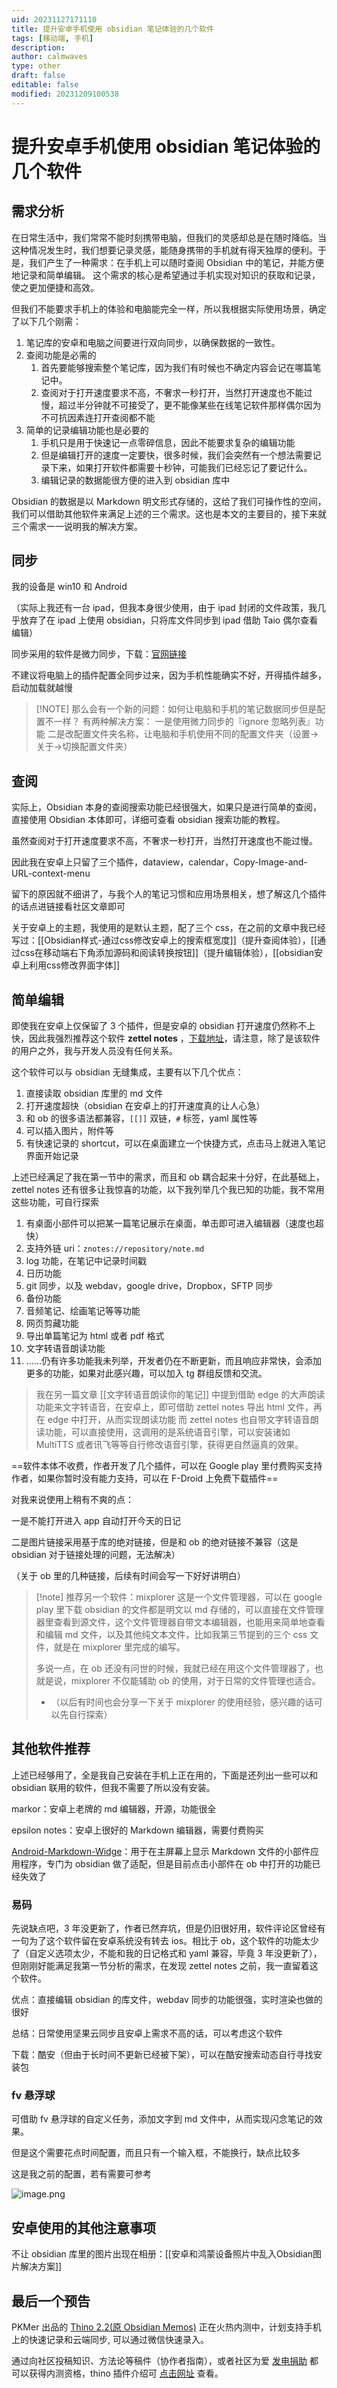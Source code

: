 ```yaml
---
uid: 20231127171110
title: 提升安卓手机使用 obsidian 笔记体验的几个软件
tags: [移动端, 手机]
description: 
author: calmwaves
type: other
draft: false
editable: false
modified: 20231209100538
---
```


# 提升安卓手机使用 obsidian 笔记体验的几个软件

## 需求分析

在日常生活中，我们常常不能时刻携带电脑，但我们的灵感却总是在随时降临。当这种情况发生时，我们想要记录灵感，能随身携带的手机就有得天独厚的便利。于是，我们产生了一种需求：在手机上可以随时查阅 Obsidian 中的笔记，并能方便地记录和简单编辑。 这个需求的核心是希望通过手机实现对知识的获取和记录，使之更加便捷和高效。

但我们不能要求手机上的体验和电脑能完全一样，所以我根据实际使用场景，确定了以下几个刚需：

1. 笔记库的安卓和电脑之间要进行双向同步，以确保数据的一致性。
2. 查阅功能是必需的
	1. 首先要能够搜索整个笔记库，因为我们有时候也不确定内容会记在哪篇笔记中。
	2. 查阅对于打开速度要求不高，不奢求一秒打开，当然打开速度也不能过慢，超过半分钟就不可接受了，更不能像某些在线笔记软件那样偶尔因为不可抗因素连打开查阅都不能
3. 简单的记录编辑功能也是必要的
	1. 手机只是用于快速记一点零碎信息，因此不能要求复杂的编辑功能
	2. 但是编辑打开的速度一定要快，很多时候，我们会突然有一个想法需要记录下来，如果打开软件都需要十秒钟，可能我们已经忘记了要记什么。
	3. 编辑记录的数据能很方便的进入到 obsidian 库中

Obsidian 的数据是以 Markdown 明文形式存储的，这给了我们可操作性的空间，我们可以借助其他软件来满足上述的三个需求。这也是本文的主要目的，接下来就三个需求一一说明我的解决方案。

## 同步

我的设备是 win10 和 Android

（实际上我还有一台 ipad，但我本身很少使用，由于 ipad 封闭的文件政策，我几乎放弃了在 ipad 上使用 obsidian，只将库文件同步到 ipad 借助 Taio 偶尔查看编辑）

同步采用的软件是微力同步，下载：[官网链接](http://www.verysync.com/download.html)

不建议将电脑上的插件配置全同步过来，因为手机性能确实不好，开得插件越多，启动加载就越慢

> [!NOTE] 那么会有一个新的问题：如何让电脑和手机的笔记数据同步但是配置不一样？
> 有两种解决方案：
> 一是使用微力同步的『ignore 忽略列表』功能
> 二是改配置文件夹名称，让电脑和手机使用不同的配置文件夹（设置→关于→切换配置文件夹）

## 查阅

实际上，Obsidian 本身的查阅搜索功能已经很强大，如果只是进行简单的查阅，直接使用 Obsidian 本体即可，详细可查看 obsidian 搜索功能的教程。

虽然查阅对于打开速度要求不高，不奢求一秒打开，当然打开速度也不能过慢。

因此我在安卓上只留了三个插件，dataview，calendar，Copy-Image-and-URL-context-menu

留下的原因就不细讲了，与我个人的笔记习惯和应用场景相关，想了解这几个插件的话点进链接看社区文章即可

关于安卓上的主题，我使用的是默认主题，配了三个 css，在之前的文章中我已经写过：[[Obsidian样式-通过css修改安卓上的搜索框宽度]]（提升查阅体验），[[通过css在移动端右下角添加源码和阅读转换按钮]]（提升编辑体验），[[obsidian安卓上利用css修改界面字体]]

## 简单编辑

即使我在安卓上仅保留了 3 个插件，但是安卓的 obsidian 打开速度仍然称不上快，因此我强烈推荐这个软件 **zettel notes** ，[下载地址](https://znotes.thedoc.eu.org/download/)，请注意，除了是该软件的用户之外，我与开发人员没有任何关系。

这个软件可以与 obsidian 无缝集成，主要有以下几个优点：

1. 直接读取 obsidian 库里的 md 文件
2. 打开速度超快（obsidian 在安卓上的打开速度真的让人心急）
3. 和 ob 的很多语法都兼容，`[[]]` 双链，`#` 标签，yaml 属性等
4. 可以插入图片，附件等
5. 有快速记录的 shortcut，可以在桌面建立一个快捷方式，点击马上就进入笔记界面开始记录

上述已经满足了我在第一节中的需求，而且和 ob 耦合起来十分好，在此基础上，zettel notes 还有很多让我惊喜的功能，以下我列举几个我已知的功能，我不常用这些功能，可自行探索

1. 有桌面小部件可以把某一篇笔记展示在桌面，单击即可进入编辑器（速度也超快）
2. 支持外链 uri：`znotes://repository/note.md`
3. log 功能，在笔记中记录时间戳
4. 日历功能
5. git 同步，以及 webdav，google drive，Dropbox，SFTP 同步
6. 备份功能
7. 音频笔记、绘画笔记等等功能
8. 网页剪藏功能
9. 导出单篇笔记为 html 或者 pdf 格式
10. 文字转语音朗读功能
11. ……仍有许多功能我未列举，开发者仍在不断更新，而且响应非常快，会添加更多的功能，如果对此感兴趣，可以加入 tg 群组反馈和交流。

> 我在另一篇文章 [[文字转语音朗读你的笔记]] 中提到借助 edge 的大声朗读功能来文字转语音，在安卓上，即可借助 zettel notes 导出 html 文件，再在 edge 中打开，从而实现朗读功能
> 而 zettel notes 也自带文字转语音朗读功能，可以直接使用，这调用的是系统语音引擎，可以安装诸如 MultiTTS 或者讯飞等等自行修改语音引擎，获得更自然逼真的效果。

==软件本体不收费，作者开发了几个插件，可以在 Google play 里付费购买支持作者，如果你暂时没有能力支持，可以在 F-Droid 上免费下载插件==

对我来说使用上稍有不爽的点：

一是不能打开进入 app 自动打开今天的日记

二是图片链接采用基于库的绝对链接，但是和 ob 的绝对链接不兼容（这是 obsidian 对于链接处理的问题，无法解决）

（关于 ob 里的几种链接，后续有时间会写一下好好讲明白）

> [!note] 推荐另一个软件：mixplorer
> 这是一个文件管理器，可以在 google play 里下载
> obsidian 的文件都是明文以 md 存储的，可以直接在文件管理器里查看到源文件，这个文件管理器自带文本编辑器，也能用来简单地查看和编辑 md 文件，以及其他纯文本文件，比如我第三节提到的三个 css 文件，就是在 mixplorer 里完成的编写。
>
> 多说一点，在 ob 还没有问世的时候，我就已经在用这个文件管理器了，也就是说，mixplorer 不仅能辅助 ob 的使用，对于日常的文件管理也适合。
> - （以后有时间也会分享一下关于 mixplorer 的使用经验，感兴趣的话可以先自行探索）

## 其他软件推荐

上述已经够用了，全是我自己安装在手机上正在用的，下面是还列出一些可以和 obsidian 联用的软件，但我不需要了所以没有安装。

markor：安卓上老牌的 md 编辑器，开源，功能很全

epsilon notes：安卓上很好的 Markdown 编辑器，需要付费购买

[Android-Markdown-Widge](https://github.com/Tiim/Android-Markdown-Widget)：用于在主屏幕上显示 Markdown 文件的小部件应用程序，专门为 obsidian 做了适配，但是目前点击小部件在 ob 中打开的功能已经失效了

### 易码

先说缺点吧，3 年没更新了，作者已然弃坑，但是仍旧很好用，软件评论区曾经有一句为了这个软件留在安卓系统没有转去 ios。相比于 ob，这个软件的功能太少了（自定义选项太少，不能和我的日记格式和 yaml 兼容，毕竟 3 年没更新了），但刚刚好能满足我第一节分析的需求，在发现 zettel notes 之前，我一直留着这个软件。

优点：直接编辑 obsidian 的库文件，webdav 同步的功能很强，实时渲染也做的很好

总结：日常使用坚果云同步且安卓上需求不高的话，可以考虑这个软件

下载：酷安（但由于长时间不更新已经被下架），可以在酷安搜索动态自行寻找安装包

### fv 悬浮球

可借助 fv 悬浮球的自定义任务，添加文字到 md 文件中，从而实现闪念笔记的效果。

但是这个需要花点时间配置，而且只有一个输入框，不能换行，缺点比较多

这是我之前的配置，若有需要可参考

![image.png](https://cdn.pkmer.cn/images/20231127171526.png!pkmer)

## 安卓使用的其他注意事项

不让 obsidian 库里的图片出现在相册：[[安卓和鸿蒙设备照片中乱入Obsidian图片解决方案]]

## 最后一个预告

PKMer 出品的 [Thino 2.2(原 Obsidian Memos)](https://pkmer.cn/products/productDetails/) 正在火热内测中，计划支持手机上的快速记录和云端同步, 可以通过微信快速录入。

通过向社区投稿知识、方法论等稿件（协作者指南），或者社区为爱 [发电捐助](https://pkmer.cn/products/price/) 都可以获得内测资格，thino 插件介绍可 [点击网址]( https://pkmer.cn/show/20231109234455 ) 查看。

